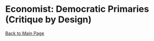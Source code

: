 # Economist: Democratic Primaries (Critique by Design) 
[Back to Main Page](https://yangle-l.github.io/Lim-Portfolio)
